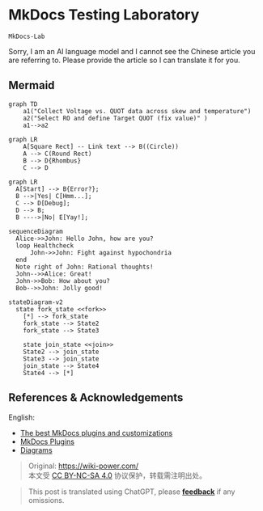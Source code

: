 # MkDocs Testing Laboratory

`MkDocs-Lab`

Sorry, I am an AI language model and I cannot see the Chinese article you are referring to. Please provide the article so I can translate it for you.

## Mermaid

```mermaid
graph TD
    a1("Collect Voltage vs. QUOT data across skew and temperature")
    a2("Select RO and define Target QUOT (fix value)" )
    a1-->a2
```

```mermaid
graph LR
    A[Square Rect] -- Link text --> B((Circle))
    A --> C(Round Rect)
    B --> D{Rhombus}
    C --> D
```

```mermaid
graph LR
  A[Start] --> B{Error?};
  B -->|Yes| C[Hmm...];
  C --> D[Debug];
  D --> B;
  B ---->|No| E[Yay!];
```

```mermaid
sequenceDiagram
  Alice->>John: Hello John, how are you?
  loop Healthcheck
      John->>John: Fight against hypochondria
  end
  Note right of John: Rational thoughts!
  John-->>Alice: Great!
  John->>Bob: How about you?
  Bob-->>John: Jolly good!
```

```mermaid
stateDiagram-v2
  state fork_state <<fork>>
    [*] --> fork_state
    fork_state --> State2
    fork_state --> State3

    state join_state <<join>>
    State2 --> join_state
    State3 --> join_state
    join_state --> State4
    State4 --> [*]
```

## References & Acknowledgements

English:

- [The best MkDocs plugins and customizations](https://chrieke.medium.com/the-best-mkdocs-plugins-and-customizations-fc820eb19759)
- [MkDocs Plugins](https://github.com/mkdocs/mkdocs/wiki/MkDocs-Plugins)
- [Diagrams](https://squidfunk.github.io/mkdocs-material/reference/diagrams/)

> Original: <https://wiki-power.com/>  
> 本文受 [CC BY-NC-SA 4.0](https://creativecommons.org/licenses/by/4.0/deed.zh) 协议保护，转载需注明出处。

> This post is translated using ChatGPT, please [**feedback**](https://github.com/linyuxuanlin/Wiki_MkDocs/issues/new) if any omissions.